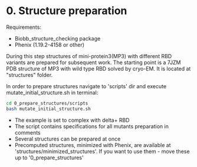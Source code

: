  # 0. Structure preparation
 
 Requirements:
 - Biobb_structure_checking package
 - Phenix (1.19.2-4158 or other)
   
 During this step structures of mini-protein3(MP3) with different RBD variants are prepared for subsequent work. The starting point is a 7JZM PDB structure of MP3 with wild type RBD solved by cryo-EM. It is located at "structures" folder.

In order to prepare structures navigate to 'scripts' dir and execute mutate_initial_structure.sh in terminal:
```sh
cd 0_prepare_structures/scripts
bash mutate_initial_structure.sh
```
- The example is set to complex with delta+ RBD
- The script contains specifications for all mutants preparation in comments
- Several structures can be prepared at once 
- Precomputed structures, minimized with Phenix, are available at 'structures/minimized_structures'. If you want to use them - move these up to '0_prepare_structures'